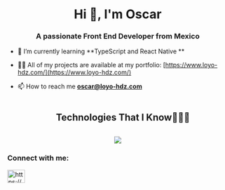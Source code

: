 <h1 align="center">Hi 👋, I'm Oscar</h1>
<h3 align="center">A passionate Front End Developer from Mexico</h3>

- 🌱 I’m currently learning **TypeScript and React Native **

- 👨‍💻 All of my projects are available at my portfolio: [https://www.loyo-hdz.com/](https://www.loyo-hdz.com/)

- 📫 How to reach me **oscar@loyo-hdz.com**

<div id="user-content-toc">
  <ul align="center">
    <summary><h2 style="display: inline-block">Technologies That I Know👨🏻‍💻</h2></summary>
  </ul>
</div>
<!--tech stack icons-->
<p align="center">
  <a href="https://skillicons.dev">
    <img src="https://skillicons.dev/icons?i=git,bootstrap,css,discord,express,figma,github,html,mongodb,mysql,nextjs,nodejs,postman,react,redux,tailwind,aws,vscode&perline=14" />
  </a>
</p>

<h3 align="left">Connect with me:</h3>
<p align="left">
<a href="https://www.linkedin.com/in/oscar-loyo-hernandez-18339b255/" target="blank"><img align="center" src="https://raw.githubusercontent.com/rahuldkjain/github-profile-readme-generator/master/src/images/icons/Social/linked-in-alt.svg" alt="https://www.linkedin.com/in/oscar-loyo-hernandez-18339b255/" height="30" width="40" /></a>
</p>
